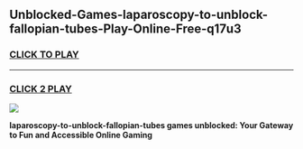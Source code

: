 
## Unblocked-Games-laparoscopy-to-unblock-fallopian-tubes-Play-Online-Free-q17u3
<h3>
<a href="https://premium76.site?title=laparoscopy-to-unblock-fallopian-tubes&ref=26A">CLICK TO PLAY</a></h3>
<hr>

<h3>
<a href="https://premium76.site?title=laparoscopy-to-unblock-fallopian-tubes&ref=26A">CLICK 2 PLAY</a>
  
</h3>

<a href="https://premium76.site?title=laparoscopy-to-unblock-fallopian-tubes&ref=26A"><img src="https://clearcache.store/games.png"></a>


**laparoscopy-to-unblock-fallopian-tubes games unblocked: Your Gateway to Fun and Accessible Online Gaming**

